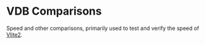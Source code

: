 # VDB Comparisons
Speed and other comparisons, primarily used to test and verify the speed of [Vlite2](https://github.com/raydelvecchio/vlite-v2). 